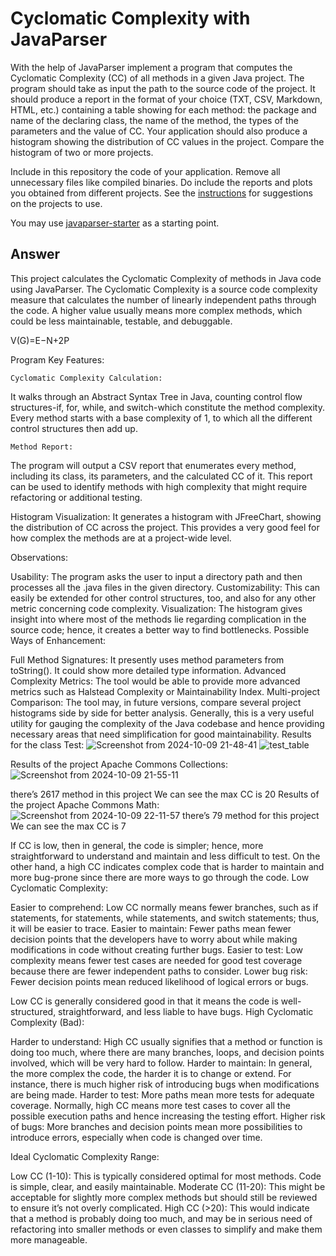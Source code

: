 # Cyclomatic Complexity with JavaParser

With the help of JavaParser implement a program that computes the Cyclomatic Complexity (CC) of all methods in a given Java project. The program should take as input the path to the source code of the project. It should produce a report in the format of your choice (TXT, CSV, Markdown, HTML, etc.) containing a table showing for each method: the package and name of the declaring class, the name of the method, the types of the parameters and the value of CC.
Your application should also produce a histogram showing the distribution of CC values in the project. Compare the histogram of two or more projects.


Include in this repository the code of your application. Remove all unnecessary files like compiled binaries. Do include the reports and plots you obtained from different projects. See the [instructions](../sujet.md) for suggestions on the projects to use.

You may use [javaparser-starter](../code/javaparser-starter) as a starting point.

## Answer
This project calculates the Cyclomatic Complexity of methods in Java code using JavaParser. The Cyclomatic Complexity is a source code complexity measure that calculates the number of linearly independent paths through the code. A higher value usually means more complex methods, which could be less maintainable, testable, and debuggable.

V(G)=E−N+2P


Program Key Features:

	Cyclomatic Complexity Calculation:
It walks through an Abstract Syntax Tree in Java, counting control flow structures-if, for, while, and switch-which constitute the method complexity.
    	Every method starts with a base complexity of 1, to which all the different control structures then add up.
    
	Method Report:
The program will output a CSV report that enumerates every method, including its class, its parameters, and the calculated CC of it.
This report can be used to identify methods with high complexity that might require refactoring or additional testing.

Histogram Visualization:
It generates a histogram with JFreeChart, showing the distribution of CC across the project. This provides a very good feel for how complex the methods are at a project-wide level.

Observations:

Usability: The program asks the user to input a directory path and then processes all the .java files in the given directory.
Customizability: This can easily be extended for other control structures, too, and also for any other metric concerning code complexity.
Visualization: The histogram gives insight into where most of the methods lie regarding complication in the source code; hence, it creates a better way to find bottlenecks.
Possible Ways of Enhancement:

Full Method Signatures: It presently uses method parameters from toString(). It could show more detailed type information.
Advanced Complexity Metrics: The tool would be able to provide more advanced metrics such as Halstead Complexity or Maintainability Index. Multi-project Comparison: The tool may, in future versions, compare several project histograms side by side for better analysis. Generally, this is a very useful utility for gauging the complexity of the Java codebase and hence providing necessary areas that need simplification for good maintainability.
Results for the class Test:
![Screenshot from 2024-10-09 21-48-41](https://github.com/user-attachments/assets/addc3150-17ea-48c3-878f-d1665798db8f)
![test_table](https://github.com/user-attachments/assets/ac244527-5e3b-4fc3-9904-3d0515223633)

Results of the project Apache Commons Collections:
![Screenshot from 2024-10-09 21-55-11](https://github.com/user-attachments/assets/539fee48-9ed6-4627-939c-137e2b976710)

there’s 2617 method in this project
We can see the max CC is 20 
Results of the project Apache Commons Math:
![Screenshot from 2024-10-09 22-11-57](https://github.com/user-attachments/assets/17f855c9-1d9f-4bfb-9f37-29c998427882)
there’s 79 method for this project 
We can see the max CC is  7

If CC is low, then in general, the code is simpler; hence, more straightforward to understand and maintain and less difficult to test. On the other hand, a high CC indicates complex code that is harder to maintain and more bug-prone since there are more ways to go through the code.
Low Cyclomatic Complexity:

Easier to comprehend: Low CC normally means fewer branches, such as if statements, for statements, while statements, and switch statements; thus, it will be easier to trace. Easier to maintain: Fewer paths mean fewer decision points that the developers have to worry about while making modifications in code without creating further bugs.
Easier to test: Low complexity means fewer test cases are needed for good test coverage because there are fewer independent paths to consider.
	Lower bug risk: Fewer decision points mean reduced likelihood of logical errors or bugs.

Low CC is generally considered good in that it means the code is well-structured, straightforward, and less liable to have bugs.
High Cyclomatic Complexity (Bad):

Harder to understand: High CC usually signifies that a method or function is doing too much, where there are many branches, loops, and decision points involved, which will be very hard to follow.
Harder to maintain: In general, the more complex the code, the harder it is to change or extend. For instance, there is much higher risk of introducing bugs when modifications are being made.
Harder to test: More paths mean more tests for adequate coverage. Normally, high CC means more test cases to cover all the possible execution paths and hence increasing the testing effort.
Higher risk of bugs: More branches and decision points mean more possibilities to introduce errors, especially when code is changed over time.

Ideal Cyclomatic Complexity Range:

Low CC (1-10): This is typically considered optimal for most methods. Code is simple, clear, and easily maintainable.
Moderate CC (11-20): This might be acceptable for slightly more complex methods but should still be reviewed to ensure it’s not overly complicated.
High CC (>20): This would indicate that a method is probably doing too much, and may be in serious need of refactoring into smaller methods or even classes to simplify and make them more manageable.



